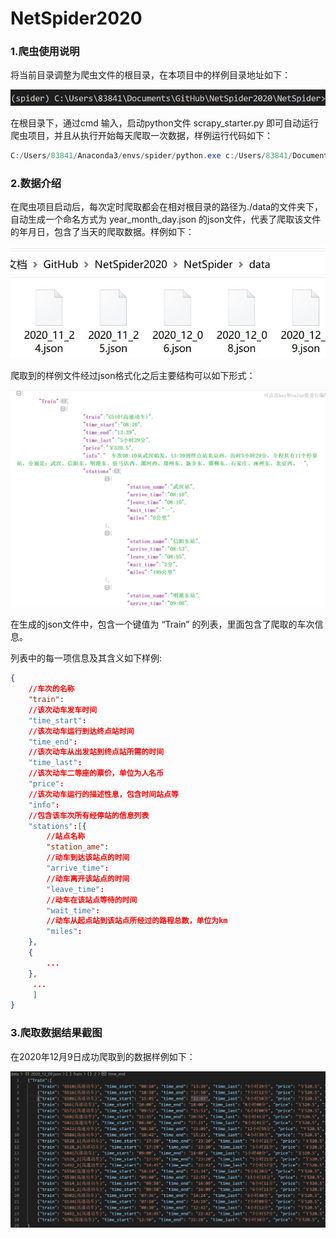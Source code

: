 # NetSpider2020

### 1.爬虫使用说明

将当前目录调整为爬虫文件的根目录，在本项目中的样例目录地址如下：

![image-20201209084239385](./NetSpider/static/cwd.png)

在根目录下，通过cmd 输入，启动python文件 scrapy_starter.py 即可自动运行爬虫项目，并且从执行开始每天爬取一次数据，样例运行代码如下：

```powershell
C:/Users/83841/Anaconda3/envs/spider/python.exe c:/Users/83841/Documents/GitHub/NetSpider2020/NetSpider/scrapy_starter.py
```

### 2.数据介绍

在爬虫项目启动后，每次定时爬取都会在相对根目录的路径为./data的文件夹下，自动生成一个命名方式为 year_month_day.json 的json文件，代表了爬取该文件的年月日，包含了当天的爬取数据。样例如下：

 ![img](./NetSpider/static/datain.jpg)

爬取到的样例文件经过json格式化之后主要结构可以如下形式： 

![img](./NetSpider/static/jsonF.png)

在生成的json文件中，包含一个键值为 “Train” 的列表，里面包含了爬取的车次信息。

列表中的每一项信息及其含义如下样例:

```json
{
    //车次的名称
    "train":
    //该次动车发车时间
    "time_start":
    //该次动车运行到达终点站时间
    "time_end":
    //该次动车从出发站到终点站所需的时间
    "time_last":
    //该次动车二等座的票价，单位为人名币
    "price":
    //该次动车运行的描述性息，包含时间站点等
    "info":
    //包含该车次所有经停站的信息列表
    "stations":[{
    	//站点名称
    	"station_ame":
    	//动车到达该站点的时间
    	"arrive_time":
    	//动车离开该站点的时间
    	"leave_time":
    	//动车在该站点等待的时间
    	"wait_time":
    	//动车从起点站到该站点所经过的路程总数，单位为km
    	"miles":
	},
    {
		...
    },
     ... 
     ]
}
```

### 3.爬取数据结果截图

在2020年12月9日成功爬取到的数据样例如下：

![img](./NetSpider/static/dataExp.jpg)